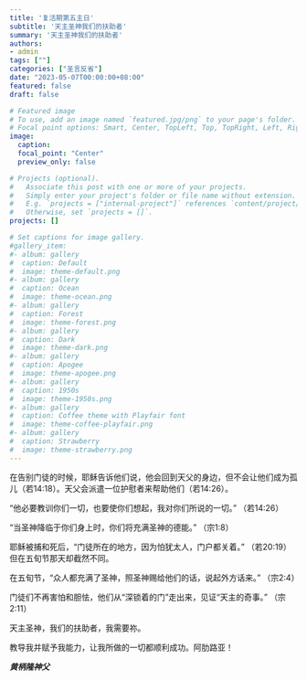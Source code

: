 ```yaml
---
title: '复活期第五主日'
subtitle: '天主圣神我们的扶助者'
summary: '天主圣神我们的扶助者'
authors:
- admin
tags: [""]
categories: ["圣言反省"]
date: "2023-05-07T00:00:00+08:00"
featured: false
draft: false

# Featured image
# To use, add an image named `featured.jpg/png` to your page's folder.
# Focal point options: Smart, Center, TopLeft, Top, TopRight, Left, Right, BottomLeft, Bottom, BottomRight
image:
  caption:
  focal_point: "Center"
  preview_only: false

# Projects (optional).
#   Associate this post with one or more of your projects.
#   Simply enter your project's folder or file name without extension.
#   E.g. `projects = ["internal-project"]` references `content/project/deep-learning/index.md`.
#   Otherwise, set `projects = []`.
projects: []

# Set captions for image gallery.
#gallery_item:
#- album: gallery
#  caption: Default
#  image: theme-default.png
#- album: gallery
#  caption: Ocean
#  image: theme-ocean.png
#- album: gallery
#  caption: Forest
#  image: theme-forest.png
#- album: gallery
#  caption: Dark
#  image: theme-dark.png
#- album: gallery
#  caption: Apogee
#  image: theme-apogee.png
#- album: gallery
#  caption: 1950s
#  image: theme-1950s.png
#- album: gallery
#  caption: Coffee theme with Playfair font
#  image: theme-coffee-playfair.png
#- album: gallery
#  caption: Strawberry
#  image: theme-strawberry.png
---
```

在告别门徒的时候，耶稣告诉他们说，他会回到天父的身边，但不会让他们成为孤儿（若14:18）。天父会派遣一位护慰者来帮助他们（若14:26）。

“他必要教训你们一切，也要使你们想起，我对你们所说的一切。” （若14:26）

“当圣神降临于你们身上时，你们将充满圣神的德能。” （宗1:8）

耶稣被捕和死后，“门徒所在的地方，因为怕犹太人，门户都关着。” （若20:19）但在五旬节那天却截然不同。

在五旬节，“众人都充满了圣神，照圣神赐给他们的话，说起外方话来。” （宗2:4）

门徒们不再害怕和胆怯，他们从“深锁着的门”走出来，见证“天主的奇事。” （宗2:11）

天主圣神，我们的扶助者，我需要祢。

教导我并赋予我能力，让我所做的一切都顺利成功。阿肋路亚！

___黄柄隆神父___